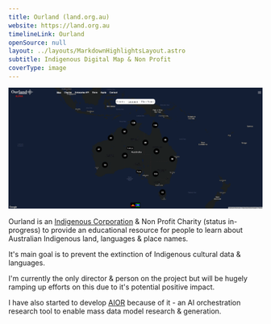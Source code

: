 ```yaml
---
title: Ourland (land.org.au)
website: https://land.org.au
timelineLink: Ourland
openSource: null
layout: ../layouts/MarkdownHighlightsLayout.astro
subtitle: Indigenous Digital Map & Non Profit
coverType: image
---
```

![](/public/projects/web-apps/ourland.png)

Ourland is an [Indigenous Corporation](https://register.oric.gov.au/PrintCorporationSearch.aspx?corporationName=ourland) & Non Profit Charity (status in-progress) to provide an educational resource for people to learn about Australian Indigenous land, languages & place names.

It's main goal is to prevent the extinction of Indigenous cultural data & languages.

I'm currently the only director & person on the project but will be hugely ramping up efforts on this due to it's potential positive impact.

I have also started to develop [AIOR](#AIOR) because of it - an AI orchestration research tool to enable mass data model research & generation.